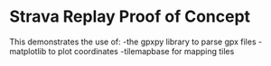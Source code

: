 # Strava Replay Proof of Concept
This demonstrates the use of:
-the gpxpy library to parse gpx files
-matplotlib to plot coordinates
-tilemapbase for mapping tiles
